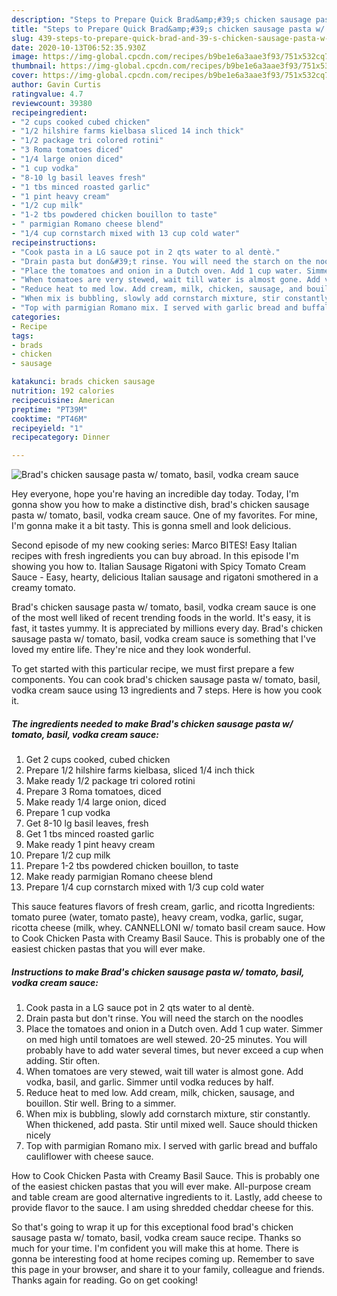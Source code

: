 ```yaml
---
description: "Steps to Prepare Quick Brad&amp;#39;s chicken sausage pasta w/ tomato, basil, vodka cream sauce"
title: "Steps to Prepare Quick Brad&amp;#39;s chicken sausage pasta w/ tomato, basil, vodka cream sauce"
slug: 439-steps-to-prepare-quick-brad-and-39-s-chicken-sausage-pasta-w-tomato-basil-vodka-cream-sauce
date: 2020-10-13T06:52:35.930Z
image: https://img-global.cpcdn.com/recipes/b9be1e6a3aae3f93/751x532cq70/brads-chicken-sausage-pasta-w-tomato-basil-vodka-cream-sauce-recipe-main-photo.jpg
thumbnail: https://img-global.cpcdn.com/recipes/b9be1e6a3aae3f93/751x532cq70/brads-chicken-sausage-pasta-w-tomato-basil-vodka-cream-sauce-recipe-main-photo.jpg
cover: https://img-global.cpcdn.com/recipes/b9be1e6a3aae3f93/751x532cq70/brads-chicken-sausage-pasta-w-tomato-basil-vodka-cream-sauce-recipe-main-photo.jpg
author: Gavin Curtis
ratingvalue: 4.7
reviewcount: 39380
recipeingredient:
- "2 cups cooked cubed chicken"
- "1/2 hilshire farms kielbasa sliced 14 inch thick"
- "1/2 package tri colored rotini"
- "3 Roma tomatoes diced"
- "1/4 large onion diced"
- "1 cup vodka"
- "8-10 lg basil leaves fresh"
- "1 tbs minced roasted garlic"
- "1 pint heavy cream"
- "1/2 cup milk"
- "1-2 tbs powdered chicken bouillon to taste"
- " parmigian Romano cheese blend"
- "1/4 cup cornstarch mixed with 13 cup cold water"
recipeinstructions:
- "Cook pasta in a LG sauce pot in 2 qts water to al dentè."
- "Drain pasta but don&#39;t rinse. You will need the starch on the noodles"
- "Place the tomatoes and onion in a Dutch oven. Add 1 cup water. Simmer on med high until tomatoes are well stewed. 20-25 minutes. You will probably have to add water several times, but never exceed a cup when adding. Stir often."
- "When tomatoes are very stewed, wait till water is almost gone. Add vodka, basil, and garlic. Simmer until vodka reduces by half."
- "Reduce heat to med low. Add cream, milk, chicken, sausage, and bouillon. Stir well. Bring to a simmer."
- "When mix is bubbling, slowly add cornstarch mixture, stir constantly. When thickened, add pasta. Stir until mixed well. Sauce should thicken nicely"
- "Top with parmigian Romano mix. I served with garlic bread and buffalo cauliflower with cheese sauce."
categories:
- Recipe
tags:
- brads
- chicken
- sausage

katakunci: brads chicken sausage 
nutrition: 192 calories
recipecuisine: American
preptime: "PT39M"
cooktime: "PT46M"
recipeyield: "1"
recipecategory: Dinner

---
```



![Brad&#39;s chicken sausage pasta w/ tomato, basil, vodka cream sauce](https://img-global.cpcdn.com/recipes/b9be1e6a3aae3f93/751x532cq70/brads-chicken-sausage-pasta-w-tomato-basil-vodka-cream-sauce-recipe-main-photo.jpg)

Hey everyone, hope you're having an incredible day today. Today, I'm gonna show you how to make a distinctive dish, brad&#39;s chicken sausage pasta w/ tomato, basil, vodka cream sauce. One of my favorites. For mine, I'm gonna make it a bit tasty. This is gonna smell and look delicious.

Second episode of my new cooking series: Marco BITES! Easy Italian recipes with fresh ingredients you can buy abroad. In this episode I&#39;m showing you how to. Italian Sausage Rigatoni with Spicy Tomato Cream Sauce - Easy, hearty, delicious Italian sausage and rigatoni smothered in a creamy tomato.

Brad&#39;s chicken sausage pasta w/ tomato, basil, vodka cream sauce is one of the most well liked of recent trending foods in the world. It's easy, it is fast, it tastes yummy. It is appreciated by millions every day. Brad&#39;s chicken sausage pasta w/ tomato, basil, vodka cream sauce is something that I've loved my entire life. They're nice and they look wonderful.


To get started with this particular recipe, we must first prepare a few components. You can cook brad&#39;s chicken sausage pasta w/ tomato, basil, vodka cream sauce using 13 ingredients and 7 steps. Here is how you cook it.

<!--inarticleads1-->

##### The ingredients needed to make Brad&#39;s chicken sausage pasta w/ tomato, basil, vodka cream sauce:

1. Get 2 cups cooked, cubed chicken
1. Prepare 1/2 hilshire farms kielbasa, sliced 1/4 inch thick
1. Make ready 1/2 package tri colored rotini
1. Prepare 3 Roma tomatoes, diced
1. Make ready 1/4 large onion, diced
1. Prepare 1 cup vodka
1. Get 8-10 lg basil leaves, fresh
1. Get 1 tbs minced roasted garlic
1. Make ready 1 pint heavy cream
1. Prepare 1/2 cup milk
1. Prepare 1-2 tbs powdered chicken bouillon, to taste
1. Make ready  parmigian Romano cheese blend
1. Prepare 1/4 cup cornstarch mixed with 1/3 cup cold water


This sauce features flavors of fresh cream, garlic, and ricotta Ingredients: tomato puree (water, tomato paste), heavy cream, vodka, garlic, sugar, ricotta cheese (milk, whey. CANNELLONI w/ tomato basil cream sauce. How to Cook Chicken Pasta with Creamy Basil Sauce. This is probably one of the easiest chicken pastas that you will ever make. 

<!--inarticleads2-->

##### Instructions to make Brad&#39;s chicken sausage pasta w/ tomato, basil, vodka cream sauce:

1. Cook pasta in a LG sauce pot in 2 qts water to al dentè.
1. Drain pasta but don&#39;t rinse. You will need the starch on the noodles
1. Place the tomatoes and onion in a Dutch oven. Add 1 cup water. Simmer on med high until tomatoes are well stewed. 20-25 minutes. You will probably have to add water several times, but never exceed a cup when adding. Stir often.
1. When tomatoes are very stewed, wait till water is almost gone. Add vodka, basil, and garlic. Simmer until vodka reduces by half.
1. Reduce heat to med low. Add cream, milk, chicken, sausage, and bouillon. Stir well. Bring to a simmer.
1. When mix is bubbling, slowly add cornstarch mixture, stir constantly. When thickened, add pasta. Stir until mixed well. Sauce should thicken nicely
1. Top with parmigian Romano mix. I served with garlic bread and buffalo cauliflower with cheese sauce.


How to Cook Chicken Pasta with Creamy Basil Sauce. This is probably one of the easiest chicken pastas that you will ever make. All-purpose cream and table cream are good alternative ingredients to it. Lastly, add cheese to provide flavor to the sauce. I am using shredded cheddar cheese for this. 

So that's going to wrap it up for this exceptional food brad&#39;s chicken sausage pasta w/ tomato, basil, vodka cream sauce recipe. Thanks so much for your time. I'm confident you will make this at home. There is gonna be interesting food at home recipes coming up. Remember to save this page in your browser, and share it to your family, colleague and friends. Thanks again for reading. Go on get cooking!
